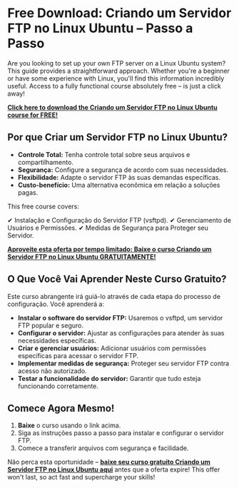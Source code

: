 # Free Download: Criando um Servidor FTP no Linux Ubuntu – Passo a Passo

Are you looking to set up your own FTP server on a Linux Ubuntu system? This guide provides a straightforward approach. Whether you're a beginner or have some experience with Linux, you'll find this information incredibly useful. Access to a fully functional course absolutely free – is just a click away!

[**Click here to download the Criando um Servidor FTP no Linux Ubuntu course for FREE!**](https://udemywork.com/criando-um-servidor-ftp-no-linux-ubuntu)

## Por que Criar um Servidor FTP no Linux Ubuntu?

*   **Controle Total:** Tenha controle total sobre seus arquivos e compartilhamento.
*   **Segurança:** Configure a segurança de acordo com suas necessidades.
*   **Flexibilidade:** Adapte o servidor FTP às suas demandas específicas.
*   **Custo-benefício:** Uma alternativa econômica em relação a soluções pagas.

This free course covers:

✔ Instalação e Configuração do Servidor FTP (vsftpd).
✔ Gerenciamento de Usuários e Permissões.
✔ Medidas de Segurança para Proteger seu Servidor.

[**Aproveite esta oferta por tempo limitado: Baixe o curso Criando um Servidor FTP no Linux Ubuntu GRATUITAMENTE!**](https://udemywork.com/criando-um-servidor-ftp-no-linux-ubuntu)

## O Que Você Vai Aprender Neste Curso Gratuito?

Este curso abrangente irá guiá-lo através de cada etapa do processo de configuração. Você aprenderá a:

*   **Instalar o software do servidor FTP:** Usaremos o vsftpd, um servidor FTP popular e seguro.
*   **Configurar o servidor:** Ajustar as configurações para atender às suas necessidades específicas.
*   **Criar e gerenciar usuários:** Adicionar usuários com permissões específicas para acessar o servidor FTP.
*   **Implementar medidas de segurança:** Proteger seu servidor FTP contra acesso não autorizado.
*   **Testar a funcionalidade do servidor:** Garantir que tudo esteja funcionando corretamente.

## Comece Agora Mesmo!

1.  **Baixe** o curso usando o link acima.
2.  Siga as instruções passo a passo para instalar e configurar o servidor FTP.
3.  Comece a transferir arquivos com segurança e facilidade.

Não perca esta oportunidade – **[baixe seu curso gratuito Criando um Servidor FTP no Linux Ubuntu aqui](https://udemywork.com/criando-um-servidor-ftp-no-linux-ubuntu)** antes que a oferta expire! This offer won't last, so act fast and supercharge your skills!
